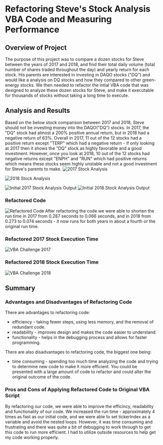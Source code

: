 # Refactoring Steve's Stock Analysis VBA Code and Measuring Performance
## Overview of Project
The purpose of this project was to compare a dozen stocks for Steve between the years of 2017 and 2018, and find their total daily volume (total number of shares traded throughout the day) and yearly return for each stock. His parents are interested in investing in DAQO stocks ("DQ") and would like a analysis on DQ stocks and how they compared to other green-energy stocks. We then needed to refactor the intial VBA code that was designed to analyze these dozen stocks for Steve, and make it executable for thousands of stocks without taking a long time to execute.
## Analysis and Results
Based on the below stock comparison between 2017 and 2018, Steve should not be investing money into the DAQO("DQ") stocks.  In 2017, the "DQ" stock had almost a 200% positive annual return, but in 2018 had a negative return of 63%. Overall in 2017, 11 out of the 12 stocks had a positive return except "TERP" which had a negative return - if only looking at 2017 then it shows the "DQ" stock as highly favorable and a good investment.  However, once you look at 2018, 10 out of the 12 stocks had negative returns except "ENPH" and "RUN" which had positive returns which means these stocks seem highly unstable and not a good investment for Steve's parents to make.
![2017 Stock Analysis](https://user-images.githubusercontent.com/101950175/161590584-3644e495-f3e3-4f5f-9eab-75bddf60a840.png)

![2018 Stock Analysis](https://user-images.githubusercontent.com/101950175/161590591-a7d80720-f3f0-439d-bfa0-36378d649fa7.png)


![Initial 2017 Stock Analysis Output](https://user-images.githubusercontent.com/101950175/161590391-ad9c1238-0b86-4b40-8b7b-521f8e4cdee7.png)
![Initial 2018 Stock Analysis Output](https://user-images.githubusercontent.com/101950175/161590433-f667fed5-440c-4c89-8a41-a9acd5bf88b6.png)

### Refactored Code
![Refactored Code](https://user-images.githubusercontent.com/101950175/161599916-1d794c08-2fc9-40eb-bdfa-23543a2b1eba.png)
After refactoring the code we were able to shorten the run time in 2017 from 0.287 seconds to 0.066 seconds, and in 2018 from 0.273 to 0.074 seconds - it now runs for both years in about a fourth or the original run time.
### Refactored 2017 Stock Execution Time
![VBA Challenge 2017](https://user-images.githubusercontent.com/101950175/161594236-5929a954-5fc2-487c-8543-a9ea737d12ea.png)
### Refactored 2018 Stock Execution Time
![VBA Challenge 2018](https://user-images.githubusercontent.com/101950175/161594253-2f900419-e3e0-4839-8d1d-a389a6df4935.png)
## Summary
### Advantages and Disadvantages of Refactoring Code
There are advantages to refactoring code:
- efficiency - taking fewer steps, using less memory, and the removal of redundant code.
- readability - improves design and makes the code easier to understand.
- functionality - helps in the debugging process and allows for faster programming.

There are also disadvantages to refactoring code, the biggest one being:
- time consuming - spending too much time analyzing the code and trying to determine new code to make it more efficient. You could be presented with a large amount of code to refactor and could alter the original outcome of the code.
### Pros and Cons of Applying Refactored Code to Original VBA Script
By refactoring our code, we were able to improve the efficincy, readability and functionality of our code. We increased the run time - approximately 4 times as fast as our initial code, and we were able to set tickerIndex as a variable and avoid the nested loops. However, it was time consuming and frustrating and there was quite a bit of debugging to work through to get this code to run more efficient.  I had to utilize outside resources to help get my code working properly. 
